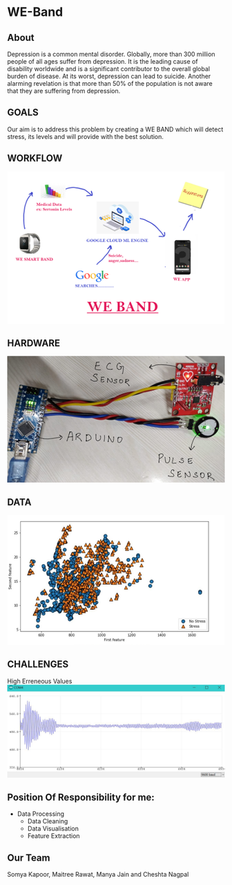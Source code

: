 # WE-Band
## About 
Depression is a common mental disorder. Globally, more than 300 million people of all ages suffer from depression. It is the leading cause of disability worldwide and is a significant contributor to the overall global burden of disease. At its worst, depression can lead to suicide. Another alarming revelation is that more than 50% of the population
is not aware that they are suffering from depression.
## GOALS
Our aim is to address this problem by creating a WE BAND which will detect stress, its levels and will provide with the best solution.

## WORKFLOW
![WORKFLOW](https://github.com/somya-kapoor/WE-Band/blob/master/Images/we-band.png)

## HARDWARE
![HARDWARE](https://github.com/somya-kapoor/WE-Band/blob/master/Images/hardware.png)

## DATA
![DATA](https://github.com/somya-kapoor/WE-Band/blob/master/Images/data.jpg)
## CHALLENGES
High Erreneous Values 
![CHALLENGES](https://github.com/somya-kapoor/WE-Band/blob/master/Images/ecg_error.jpg)
## Position Of Responsibility for me:
- Data Processing
  - Data Cleaning
  - Data Visualisation
  - Feature Extraction
## Our Team
Somya Kapoor, Maitree Rawat, Manya Jain and Cheshta Nagpal
